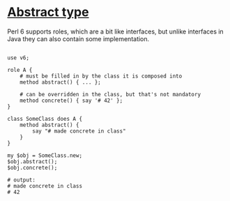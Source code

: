 [1]: http://rosettacode.org/wiki/Abstract_type

# [Abstract type][1]

Perl 6 supports roles, which are a bit like interfaces, but unlike interfaces in Java they can also contain some implementation.

```perl6
 
use v6;
 
role A {
    # must be filled in by the class it is composed into
    method abstract() { ... };
 
    # can be overridden in the class, but that's not mandatory
    method concrete() { say '# 42' };
}
 
class SomeClass does A {
    method abstract() {
        say "# made concrete in class"
    }
}
 
my $obj = SomeClass.new;
$obj.abstract();
$obj.concrete();
 
# output:
# made concrete in class
# 42
 
```
